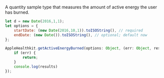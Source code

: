 A quantity sample type that measures the amount of active energy the user has burned.

```javascript
let d = new Date(2016,1,1);
let options = {
    startDate: (new Date(2016,10,1)).toISOString(), // required
    endDate: (new Date()).toISOString(), // optional; default now
};
```

```javascript
AppleHealthkit.getActiveEnergyBurned(options: Object, (err: Object, results: Object) => {
    if (err) {
        return;
    }
    console.log(results)
});
```